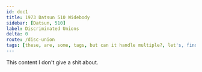 ```yaml
---
id: doc1
title: 1973 Datsun 510 Widebody
sidebar: [Datsun, 510]
label: Discriminated Unions
delta: 0
route: /disc-union
tags: [these, are, some, tags, but can it handle multiple?, let's, find, out]
---
```


This content I don't give a shit about.

